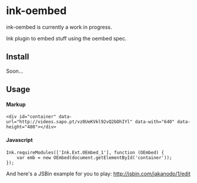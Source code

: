 # ink-oembed

ink-oembed is currently a work in progress.

Ink plugin to embed stuff using the oembed spec.

## Install

Soon...

## Usage

#### Markup

    <div id="container" data-url="http://videos.sapo.pt/vz0UeKVkl92vQ2bDhIYl" data-with="640" data-height="480"></div>

#### Javascript

    Ink.requireModules(['Ink.Ext.OEmbed_1'], function (OEmbed) {
        var emb = new OEmbed(document.getElementById('container'));
    });

And here's a JSBin example for you to play: http://jsbin.com/jakanodo/1/edit
